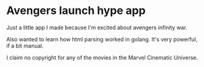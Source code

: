 # Avengers launch hype app

Just a little app I made because I'm excited about avengers infinity war.

Also wanted to learn how html parsing worked in golang. It's very powerful, if
a bit manual.

I claim no copyright for any of the movies in the Marvel Cinematic Universe.
